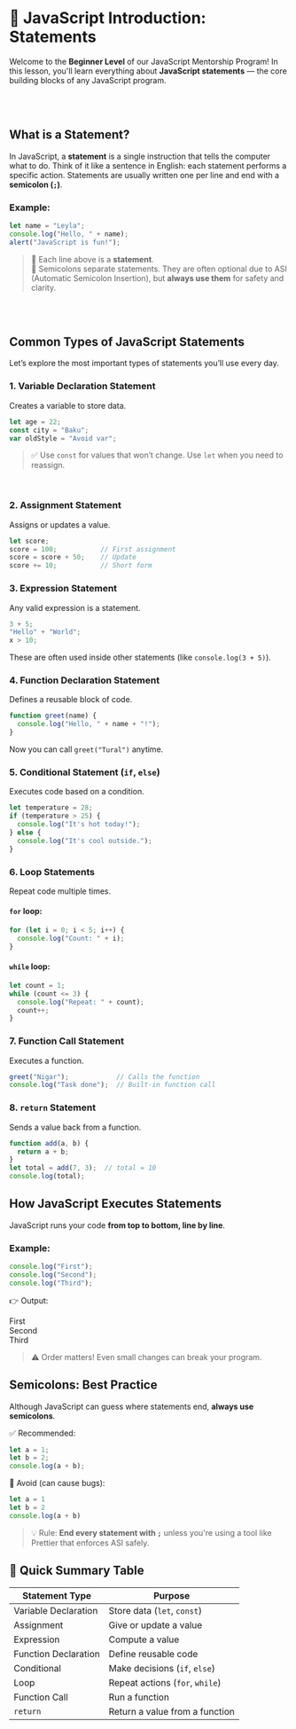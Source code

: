 # 📜 JavaScript Introduction: Statements

Welcome to the **Beginner Level** of our JavaScript Mentorship Program! In this lesson, you'll learn everything about **JavaScript statements** — the core building blocks of any JavaScript program.

<br><br>
## What is a Statement?

In JavaScript, a **statement** is a single instruction that tells the computer what to do. Think of it like a sentence in English: each statement performs a specific action. Statements are usually written one per line and end with a **semicolon (`;`)**.

### Example:
```javascript
let name = "Leyla";
console.log("Hello, " + name);
alert("JavaScript is fun!");
```  
> 🔹 Each line above is a **statement**.  
> 🔹 Semicolons separate statements. They are often optional due to ASI (Automatic Semicolon Insertion), but **always use them** for safety and clarity.    

<br><br>
## Common Types of JavaScript Statements

Let’s explore the most important types of statements you’ll use every day.
<br>

### 1. Variable Declaration Statement

Creates a variable to store data.
```javascript
let age = 22;
const city = "Baku";
var oldStyle = "Avoid var";
```

> ✅ Use `const` for values that won’t change. Use `let` when you need to reassign.
<br>

### 2. Assignment Statement

Assigns or updates a value.
```javascript
let score;
score = 100;           // First assignment
score = score + 50;    // Update
score += 10;           // Short form
```

### 3. Expression Statement

Any valid expression is a statement.
```javascript
3 + 5;
"Hello" + "World";
x > 10;
```

These are often used inside other statements (like `console.log(3 + 5)`).

### 4. Function Declaration Statement

Defines a reusable block of code.
```javascript
function greet(name) {
  console.log("Hello, " + name + "!");
}
```  


Now you can call `greet("Tural")` anytime.

### 5. Conditional Statement (`if`, `else`)

Executes code based on a condition.
```javascript
let temperature = 28;
if (temperature > 25) {
  console.log("It's hot today!");
} else {
  console.log("It's cool outside.");
}
```  


### 6. Loop Statements

Repeat code multiple times.

#### `for` loop:
```javascript
for (let i = 0; i < 5; i++) {
  console.log("Count: " + i);
}
```  


#### `while` loop:
```javascript
let count = 1;
while (count <= 3) {
  console.log("Repeat: " + count);
  count++;
}
```  


### 7. Function Call Statement

Executes a function.
```javascript
greet("Nigar");            // Calls the function
console.log("Task done");  // Built-in function call
``` 


### 8. `return` Statement

Sends a value back from a function.
```javascript
function add(a, b) {
  return a + b;
}
let total = add(7, 3);  // total = 10
console.log(total);
``` 


## How JavaScript Executes Statements

JavaScript runs your code **from top to bottom, line by line**.

### Example:
```javascript
console.log("First");
console.log("Second");
console.log("Third");
```

👉 Output:

First  
Second  
Third

> ⚠️ Order matters! Even small changes can break your program.

## Semicolons: Best Practice

Although JavaScript can guess where statements end, **always use semicolons**.

✅ Recommended:
```javascript
let a = 1;
let b = 2;
console.log(a + b);  
```  

🚫 Avoid (can cause bugs):
```javascript
let a = 1
let b = 2
console.log(a + b) 
```  

> 💡 Rule: **End every statement with `;`** unless you're using a tool like Prettier that enforces ASI safely.

## 🧠 Quick Summary Table

| Statement Type       | Purpose                                  |
|----------------------|------------------------------------------|
| Variable Declaration | Store data (`let`, `const`)              |
| Assignment           | Give or update a value                   |
| Expression           | Compute a value                          |
| Function Declaration | Define reusable code                     |
| Conditional          | Make decisions (`if`, `else`)            |
| Loop                 | Repeat actions (`for`, `while`)          |
| Function Call        | Run a function                           |
| `return`             | Return a value from a function           |

